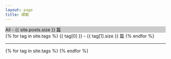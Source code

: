 ```yaml
---
layout: page
title: 標籤
---
```


<div class="tags-expo">
  <div class="tags-expo-list">
    <div href="" class="post-tag" style="background:#ccc">
      All - {{ site.posts.size }} 篇
    </div>
    {% for tag in site.tags %}
    <a class="post-tag" onclick="changeBlock('{{ tag[0] | slugify }}')">
      {{ tag[0] }} - {{ tag[1].size }} 篇
    </a>
    {% endfor %}
  </div>
  <hr/>
  <div class="tags-expo-section">
    {% for tag in site.tags %}
      <div class="post-tag-block" id="{{ tag[0] | slugify }}-block" style="display:none;">
        <h1 id="{{ tag[0] | slugify }}" class="post-tag">{{ tag[0] }}</h1>
        <ul class="tags-expo-posts">
          {% for post in tag[1] %}
            <a class="post-title" href="{{ site.baseurl }}{{ post.url }}">
              <li>
                {{ post.title }}
                <small class="post-date">
                  {{ post.date | date: "%Y-%m-%d" }}
                </small>
              </li>
             </a>
          {% endfor %}
        </ul>
      </div>
    {% endfor %}
  </div>
</div>
<script type="text/javascript" src="{{ site.baseurl }}/public/js/tag-block-change.js" ></script>